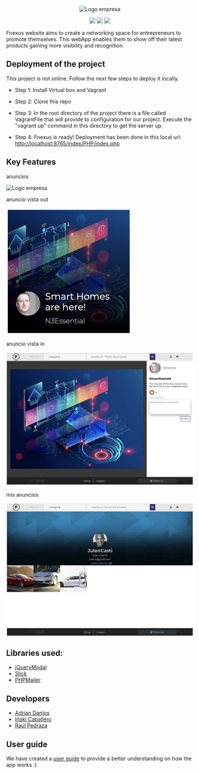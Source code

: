 <p align="center">
    <img src="https://raw.githubusercontent.com/fnexus/Reto2/master/index/img/logo_chiquito.png" alt="Logo empresa"/>
</p>
<p align="center">
    <img src="https://img.shields.io/badge/PHP-v7.2-8892be">
    <img src="https://img.shields.io/badge/JavaScript-Last_Version-f7df1e">
    <img src="https://img.shields.io/badge/CSS-3-orange">
</p>

<p>Fnexus website aims to create a networking space for entrepreneurs to promote themselves. This webApp enables them to show off their latest products gaining more visibility and recognition.</p>

## Deployment of the project
This project is not online. Follow the next few steps to deploy it locally.

- Step 1: Install Virtual box and Vagrant

- Step 2: Clone this repo

- Step 3: In the root directory of the project there is a file called VagrantFile that will provide to configuration for our project. Execute the "vagrant up" command in this directory to get the server up.

- Step 4: Fnexus is ready! Deployment has been done in this local url: <a href="http://localhost:8765/index/PHP/index.php"> http://localhost:8765/index/PHP/index.php</a>


## Key Features
<p>anuncios</p>
<p>
    <img src="https://raw.githubusercontent.com/AdrianDanlos/Fnexus/master/index/img/index_photo.png" alt="Logo empresa"/>
</p>
<p>anuncio vista out</p>
<p>
    <img src="https://raw.githubusercontent.com/AdrianDanlos/Fnexus/master/index/img/anuncio-captura.png" alt="Logo empresa"/>
</p>
<p>anuncio vista in</p>
<p>
    <img src="https://raw.githubusercontent.com/AdrianDanlos/Fnexus/master/index/img/anuncio-show-captura.png" alt="Logo empresa"/>
</p>
<p>mis anuncios</p>
<p>
    <img src="https://raw.githubusercontent.com/AdrianDanlos/Fnexus/master/index/img/misanuncios-captura.png" alt="Logo empresa"/>
</p>

## Libraries used:
 - <a href="https://jquerymodal.com/">jQueryModal</a>
 - <a href="https://kenwheeler.github.io/slick/">Slick</a>
 - <a href="https://github.com/PHPMailer/PHPMailer">PHPMailer</a>

## Developers
- <a href="https://github.com/AdrianDanlos">Adrian Danlos</a>
- <a href="https://github.com/inakicl">Iñaki Caballero</a>
- <a href="https://github.com/JulenOZegibide">Raúl Pedraza</a>

## User guide
We have created a [user guide](https://github.com/fnexus/Reto2/blob/desarrollo/documentacion/Manual%20de%20usuario%20reto%202%20-%20grupo%202.pdf) to provide a better understanding on how the app works :) 
